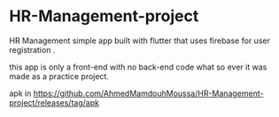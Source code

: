 # HR-Management-project
HR Management simple app built with flutter that uses firebase for user registration .

this app is only a front-end with no back-end code what so ever
it was made as a practice project.

apk in https://github.com/AhmedMamdouhMoussa/HR-Management-project/releases/tag/apk
